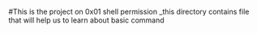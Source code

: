 #This is the project on 0x01 shell permission
_this directory contains file that will help us to learn about basic command
